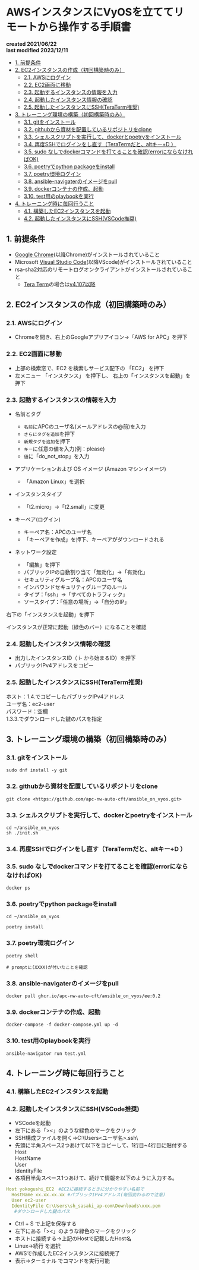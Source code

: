 
# AWSインスタンスにVyOSを立ててリモートから操作する手順書

**created 2021/06/22**  
**last modified 2023/12/11**

- [1. 前提条件](#1-前提条件)
- [2. EC2インスタンスの作成（初回構築時のみ）](#2-ec2インスタンスの作成初回構築時のみ)
  - [2.1. AWSにログイン](#21-awsにログイン)
  - [2.2. EC2画面に移動](#22-ec2画面に移動)
  - [2.3. 起動するインスタンスの情報を入力](#23-起動するインスタンスの情報を入力)
  - [2.4. 起動したインスタンス情報の確認](#24-起動したインスタンス情報の確認)
  - [2.5. 起動したインスタンスにSSH(TeraTerm推奨)](#25-起動したインスタンスにsshteraterm推奨)
- [3. トレーニング環境の構築（初回構築時のみ）](#3-トレーニング環境の構築初回構築時のみ)
  - [3.1. gitをインストール](#31-gitをインストール)
  - [3.2. githubから資材を配置しているリポジトリをclone](#32-githubから資材を配置しているリポジトリをclone)
  - [3.3. シェルスクリプトを実行して、dockerとpoetryをインストール](#33-シェルスクリプトを実行してdockerとpoetryをインストール)
  - [3.4. 再度SSHでログインをし直す（TeraTermだと、altキー+D ）](#34-再度sshでログインをし直すteratermだとaltキーd-)
  - [3.5. sudo なしでdockerコマンドを打てることを確認(errorにならなければOK)](#35-sudo-なしでdockerコマンドを打てることを確認errorにならなければok)
  - [3.6. poetryでpython packageをinstall](#36-poetryでpython-packageをinstall)
  - [3.7. poetry環境ログイン](#37-poetry環境ログイン)
  - [3.8. ansible-navigaterのイメージをpull](#38-ansible-navigaterのイメージをpull)
  - [3.9. dockerコンテナの作成、起動](#39-dockerコンテナの作成起動)
  - [3.10. test用のplaybookを実行](#310-test用のplaybookを実行)
- [4. トレーニング時に毎回行うこと](#4-トレーニング時に毎回行うこと)
  - [4.1. 構築したEC2インスタンスを起動](#41-構築したec2インスタンスを起動)
  - [4.2. 起動したインスタンスにSSH(VSCode推奨)](#42-起動したインスタンスにsshvscode推奨)

## 1. 前提条件

- [Google Chrome](https://www.google.com/intl/ja_jp/chrome/dr/download/?brand=SLLM&ds_kid=43700078506124150&gad_source=1&gclid=Cj0KCQiAxOauBhCaARIsAEbUSQRk28ozdTRkvBmWD9Q6zIj_V6F_dLB-xNAdA7ZI8ceK0t2wRo26QI0aAhQeEALw_wcB&gclsrc=aw.ds)(以降Chrome)がインストールされていること
- Microsoft [Visual Studio Code](https://code.visualstudio.com/download)(以降VScode)がインストールされていること
- rsa-sha2対応のリモートログオンクライアントがインストールされていること
  - [Tera Term](https://forest.watch.impress.co.jp/library/software/utf8teraterm/)の場合は[v4.107以降](<https://forest.watch.impress.co.jp/docs/news/1539268.html>)

## 2. EC2インスタンスの作成（初回構築時のみ）

### 2.1. AWSにログイン

- Chromeを開き、右上のGoogleアプリアイコン→「AWS for APC」を押下

### 2.2. EC2画面に移動

- 上部の検索窓で、EC2 を検索しサービス配下の 「EC2」 を押下
- 左メニュー 「インスタンス」 を押下し、 右上の「インスタンスを起動」を押下

### 2.3. 起動するインスタンスの情報を入力

- 名前とタグ
  - `名前`にAPCのユーザ名(メールアドレスの@前)を入力  
  - `さらにタグを追加`を押下
  - `新規タグを追加`を押下
  - `キー`に任意の値を入力(例：please)
  - `値`に「do_not_stop」を入力

- アプリケーションおよび OS イメージ (Amazon マシンイメージ)
  - 「Amazon Linux」を選択
- インスタンスタイプ
  - 「t2.micro」→「t2.small」に変更  
- キーペア(ログイン)  
  - キーペア名：APCのユーザ名
  - 「キーペアを作成」を押下、キーペアがダウンロードされる
- ネットワーク設定
  - 「編集」を押下
  - パブリックIPの自動割り当て「無効化」→「有効化」
  - セキュリティグループ名：APCのユーザ名
  - インバウンドセキュリティグループのルール
  - タイプ：「ssh」→「すべてのトラフィック」
  - ソースタイプ：「任意の場所」→「自分のIP」

右下の「インスタンスを起動」を押下  

インスタンスが正常に起動（緑色のバー）になることを確認  

### 2.4. 起動したインスタンス情報の確認

- 出力したインスタンスID（ i- から始まるID）を押下
- パブリックIPv4アドレスをコピー

### 2.5. 起動したインスタンスにSSH(TeraTerm推奨)

ホスト：1.4.でコピーしたパブリックIPv4アドレス  
ユーザ名：ec2-user  
パスワード：空欄  
1.3.3.でダウンロードした鍵のパスを指定  

## 3. トレーニング環境の構築（初回構築時のみ）

### 3.1. gitをインストール

```shell
sudo dnf install -y git
```

### 3.2. githubから資材を配置しているリポジトリをclone

```shell
git clone <https://github.com/apc-nw-auto-cft/ansible_on_vyos.git>
```

### 3.3. シェルスクリプトを実行して、dockerとpoetryをインストール

```shell
cd ~/ansible_on_vyos
sh ./init.sh
```

### 3.4. 再度SSHでログインをし直す（TeraTermだと、altキー+D ）

### 3.5. sudo なしでdockerコマンドを打てることを確認(errorにならなければOK)

```shell
docker ps
```

### 3.6. poetryでpython packageをinstall

```shell
cd ~/ansible_on_vyos

poetry install
```

### 3.7. poetry環境ログイン

```shell
poetry shell

# promptに(XXXX)が付いたことを確認
```

### 3.8. ansible-navigaterのイメージをpull

```shell
docker pull ghcr.io/apc-nw-auto-cft/ansible_on_vyos/ee:0.2
```

### 3.9. dockerコンテナの作成、起動

```shell
docker-compose -f docker-compose.yml up -d
```

### 3.10. test用のplaybookを実行

```shell
ansible-navigator run test.yml
```

## 4. トレーニング時に毎回行うこと

### 4.1. 構築したEC2インスタンスを起動

### 4.2. 起動したインスタンスにSSH(VSCode推奨)

- VSCodeを起動
- 左下にある「><」のような緑色のマークをクリック
- SSH構成ファイルを開く→C:\Users\<ユーザ名>\.ssh\
- 先頭に半角スペース2つあけて以下をコピーして、1行目~4行目に貼付する  
  Host  
  HostName  
  User  
  IdentityFile  
- 各項目半角スペース1つあけて、続けて情報を以下のように入力する。  

```yaml
Host yokogushi_EC2　#EC2に接続するときに分かりやすい名前で  
  HostName xx.xx.xx.xx #パブリックIPv4アドレス(毎回変わるので注意)  
  User ec2-user  
  IdentityFile C:\Users\sh_sasaki_ap-com\Downloads\xxx.pem  
   #ダウンロードした鍵のパス  
```

- Ctrl + S で上記を保存する
- 左下にある「><」のような緑色のマークをクリック
- ホストに接続する→上記のHostで記載したHost名
- Linux→続行 を選択
- AWSで作成したEC2インスタンスに接続完了
- 表示→ターミナル でコマンドを実行可能

